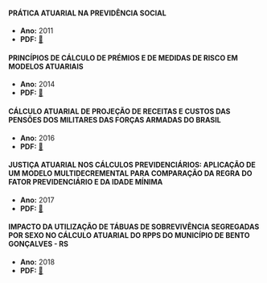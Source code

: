 #### PRÁTICA ATUARIAL NA PREVIDÊNCIA SOCIAL
- **Ano:** 2011  
- **PDF:** [:beers:](https://d1wqtxts1xzle7.cloudfront.net/56014218/praticaatuarianaprevidencia-libre.pdf?1520635439=&response-content-disposition=inline%3B+filename%3DPRATICA_ATUARIAL_NA_PREVIDENCIA_SOCIAL_P.pdf&Expires=1677188241&Signature=L2KMxmj~0GysWHbdqAReZ895qIT~1reylOO6W-gtvxDMXh~ehzA0WvPKxd0yS4iEQa2~6po5927oA34ChtcsRLUOa-zJdFdzjM25ZyaTpgWNClUV9XS~eofEWZFBNRXoEP~F0KTVcNml7XuG2ixHQxtYDc-wFC9KdSO9TfcLd8GJv0pnMPLktIiP9RnI2lKcnpjSuL0mznCw9KzLF83Wt4iF6sO7TUJhc5w865t-oe9J6izSMPjP~6xZA0Kyfpir51XDQ3Mc4cr3J1kLQCiZoHsx5DDvwtq0G~ziBdQwCr2oO84Qptw5-6eSY5YjEYxWZtpKAH2k~ZQhqrXtkdjnTQ__&Key-Pair-Id=APKAJLOHF5GGSLRBV4ZA)

#### PRINCÍPIOS DE CÁLCULO DE PRÉMIOS E DE MEDIDAS DE RISCO EM MODELOS ATUARIAIS 
- **Ano:** 2014
- **PDF:** [:beers:](https://repositorium.sdum.uminho.pt/bitstream/1822/34545/1/Dissertação_Pedro%20Ramos_2014.pdf)  

#### CÁLCULO ATUARIAL DE PROJEÇÃO DE RECEITAS E CUSTOS DAS PENSÕES DOS MILITARES DAS FORÇAS ARMADAS DO BRASIL  
- **Ano:** 2016  
- **PDF:** [:beers:](https://www.researchgate.net/profile/Ernesto-Rademaker-Martins/publication/306062856_CALCULO_ATUARIAL_DE_PROJECAO_DE_RECEITAS_E_CUSTOS_DAS_PENSOES_DOS_MILITARES_DAS_FORCAS_ARMADAS_DO_BRASIL/links/5811219f08aef2ef97b2da8e/CALCULO-ATUARIAL-DE-PROJECAO-DE-RECEITAS-E-CUSTOS-DAS-PENSOES-DOS-MILITARES-DAS-FORCAS-ARMADAS-DO-BRASIL.pdf)  

#### JUSTIÇA ATUARIAL NOS CÁLCULOS PREVIDENCIÁRIOS: APLICAÇÃO DE UM MODELO MULTIDECREMENTAL PARA COMPARAÇÃO DA REGRA DO FATOR PREVIDENCIÁRIO E DA IDADE MÍNIMA
- **Ano:** 2017
- **PDF:** [:beers:](https://www.scielo.br/j/rcf/a/78RhG5jsZcWnmfG764CGJkr/?lang=pt&format=pdf)

#### IMPACTO DA UTILIZAÇÃO DE TÁBUAS DE SOBREVIVÊNCIA SEGREGADAS POR SEXO NO CÁLCULO ATUARIAL DO RPPS DO MUNICÍPIO DE BENTO GONÇALVES - RS  
- **Ano:** 2018
- **PDF:** [:beers:](https://www.lume.ufrgs.br/bitstream/handle/10183/188188/001085467.pdf?sequence=1&isAllowed=y)  
